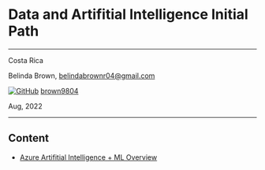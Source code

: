 # Data and Artifitial Intelligence Initial Path 

----------

Costa Rica

Belinda Brown, belindabrownr04@gmail.com

[![GitHub](https://img.shields.io/badge/--181717?logo=github&logoColor=ffffff)](https://github.com/)
[brown9804](https://github.com/brown9804)

Aug, 2022

----------

## Content 

- [Azure Artifitial Intelligence + ML Overview](https://github.com/brown9804/SDLC-Cloud_Lpath/blob/main/DataAI/AzureAIML.md)



